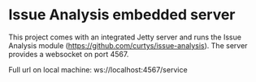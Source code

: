# Issue Analysis embedded server

This project comes with an integrated Jetty server and runs the Issue Analysis module (https://github.com/curtys/issue-analysis). The server provides a websocket on port 4567.

Full url on local machine: ws://localhost:4567/service
